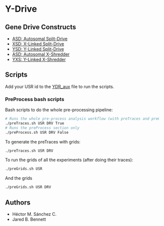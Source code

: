 
# Y-Drive 

## Gene Drive Constructs

* [ASD: Autosomal Split-Drive](https://github.com/Chipdelmal/MGDrivE/blob/master/MGDrivE/R/Cube-SplitDriveMF.R)
* [XSD: X-Linked Split-Drive](https://github.com/Chipdelmal/MGDrivE/blob/master/MGDrivE/R/Cube-SplitDriveX.R)
* [YSD: Y-Linked Split-Drive](https://github.com/Chipdelmal/MGDrivE/blob/master/MGDrivE/R/Cube-SplitDriveY.R)
* [ASD: Autosomal X-Shredder](https://github.com/Chipdelmal/MGDrivE/blob/master/MGDrivE/R/Cube-ShredderMF.R)
* [YXS: Y-Linked X-Shredder](https://github.com/Chipdelmal/MGDrivE/blob/master/MGDrivE/R/Cube-ShredderY.R)

## Scripts

Add your USR id to the [YDR_aux](./YDR_aux.py) file to run the scripts.

### PreProcess bash scripts

Bash scripts to do the whole pre-processing pipeline:

```bash
# Runs the whole pre-process analysis workflow (with preTraces and preGrids)
./preTraces.sh USR DRV True
# Runs the preProcess section only
./preProcess.sh USR DRV False
```

To generate the preTraces with grids:

```bash
./preTraces.sh USR DRV 
```

To run the grids of all the experiments (after doing their traces):

```bash
./preGrids.sh USR 
```

And the grids

```bash
./preGrids.sh USR DRV
```

## Authors

* Héctor M. Sánchez C.
* Jared B. Bennett


